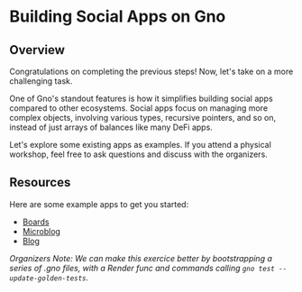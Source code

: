 # Building Social Apps on Gno

## Overview

Congratulations on completing the previous steps! Now, let's take on a more challenging task.

One of Gno's standout features is how it simplifies building social apps compared to other ecosystems. Social apps focus on managing more complex objects, involving various types, recursive pointers, and so on, instead of just arrays of balances like many DeFi apps.

Let's explore some existing apps as examples. If you attend a physical workshop, feel free to ask questions and discuss with the organizers.

## Resources

Here are some example apps to get you started:

- [Boards](https://github.com/gnolang/gno/tree/master/examples/gno.land/r/demo/boards)
- [Microblog](https://github.com/gnolang/gno/tree/master/examples/gno.land/r/demo/microblog)
- [Blog](https://github.com/gnolang/gno/tree/master/examples/gno.land/r/gnoland/blog)

_Organizers Note: We can make this exercice better by bootstrapping a series of .gno files, with a Render func and commands calling `gno test --update-golden-tests`._
